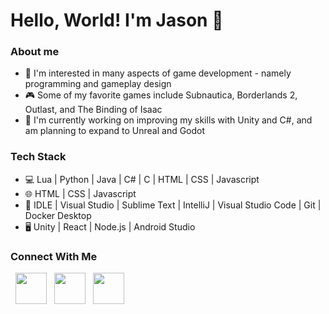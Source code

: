 # Hello, World! I'm Jason 👋

### **About me**
- 👾 I'm interested in many aspects of game development - namely programming and gameplay design 
- 🎮 Some of my favorite games include Subnautica, Borderlands 2, Outlast, and The Binding of Isaac
- 🌱 I'm currently working on improving my skills with Unity and C#, and am planning to expand to Unreal and Godot

### **Tech Stack**
- 💻 Lua | Python | Java | C# | C | HTML | CSS | Javascript
- 🌐 HTML | CSS | Javascript
- 🔧 IDLE | Visual Studio | Sublime Text | IntelliJ | Visual Studio Code | Git | Docker Desktop
- 🖥️ Unity | React | Node.js | Android Studio

### **Connect With Me**

<p>
&nbsp; <a href="https://twitter.com/jlei48" target="_blank" rel="noopener noreferrer"><img src="https://img.icons8.com/plasticine/100/000000/twitter.png" width="50" /></a>   
&nbsp; <a href="https://www.linkedin.com/in/jasonleiqi" target="_blank" rel="noopener noreferrer"><img src="https://img.icons8.com/plasticine/100/000000/linkedin.png" width="50" /></a>
&nbsp; <a href="mailto:jasonleiqi@gmail.com" target="_blank" rel="noopener noreferrer"><img src="https://img.icons8.com/plasticine/100/000000/gmail.png"  width="50" /></a>
</p>
